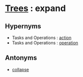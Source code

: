 # [Trees][1] : expand

## Hypernyms

  - Tasks and Operations : [action](../../The_Basics/Tasks_and_Operations/action.md)
  - Tasks and Operations : [operation](../../The_Basics/Tasks_and_Operations/operation.md)

## Antonyms

  - [collapse](collapse.md)

[1]: README.md
